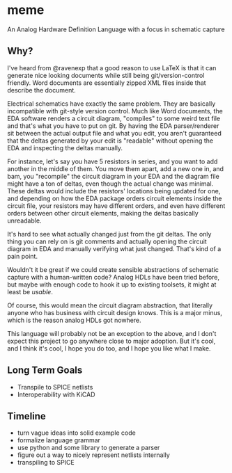 # meme
An Analog Hardware Definition Language with a focus in schematic capture

## Why?

I've heard from @ravenexp that a good reason to use LaTeX is that it can 
generate nice looking documents while still being git/version-control friendly.
Word documents are essentially zipped XML files inside that describe the document.

Electrical schematics have exactly the same problem. 
They are basically incompatible with git-style version control.
Much like Word documents, the EDA software renders a circuit diagram, "compiles"
to some weird text file and that's what you have to put on git. By having the
EDA parser/renderer sit between the actual output file and what you edit,
you aren't guaranteed that the deltas generated by your edit is "readable" 
without opening the EDA and inspecting the deltas manually.

For instance, let's say you have 5 resistors in series, and you want to add 
another in the middle of them. You move them apart, add a new one in, and bam,
you "recompile" the circuit diagram in your EDA and the diagram file
might have a ton of deltas, even though the actual change was minimal. 
These deltas would include the resistors' locations being updated for one, and
depending on how the EDA package orders circuit elements inside the circuit file,
your resistors may have different orders, and even have different orders between
other circuit elements, making the deltas basically unreadable.

It's hard to see what actually changed just from the git deltas. The only thing
you can rely on is git comments and actually opening the circuit diagram in EDA
and manually verifying what just changed. That's kind of a pain point. 

Wouldn't it be great if we could create sensible abstractions of schematic 
capture with a human-written code? Analog HDLs have been tried before, but maybe
with enough code to hook it up to existing toolsets, it might at least be 
*usable*. 

Of course, this would mean the circuit diagram abstraction, that literally 
anyone who has business with circuit design knows. This is a major minus, which
is the reason analog HDLs got nowhere. 

This language will probably not be an exception to the above, and I don't expect
this project to go anywhere close to major adoption. But it's cool, and I think
it's cool, I hope you do too, and I hope you like what I make. 

## Long Term Goals

* Transpile to SPICE netlists
* Interoperability with KiCAD

## Timeline

* turn vague ideas into solid example code
* formalize language grammar
* use python and some library to generate a parser
* figure out a way to nicely represent netlists internally
* transpiling to SPICE
